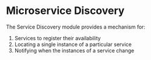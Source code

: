 # Microservice Discovery

The Service Discovery module provides a mechanism for:

1. Services to register their availability
2. Locating a single instance of a particular service
3. Notifying when the instances of a service change